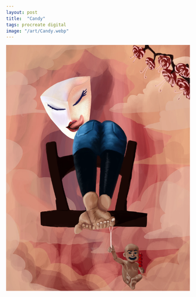 ```yaml
---
layout: post
title:  "Candy"
tags: procreate digital
image: "/art/Candy.webp"
---
```

![](/art/Candy.webp)